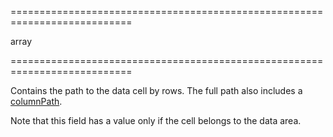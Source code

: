 <!--**
/*-------------------------------------------
    Auto-generated file. Do not modify.
-------------------------------------------

**-->
===========================================================================
<!--type-->array<!--/type-->
===========================================================================

<!--shortDescription-->
Contains the path to the data cell by rows. The full path also includes a [columnPath](/Documentation/ApiReference/UI_Widgets/dxPivotGrid/Pivot_Grid_Cell/#columnPath).
<!--/shortDescription-->

<!--fullDescription-->
Note that this field has a value only if the cell belongs to the data area.
<!--/fullDescription-->